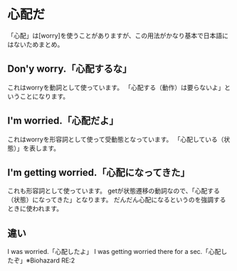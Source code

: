 # 心配だ

「心配」は[worry]を使うことがありますが、この用法がかなり基本で日本語にはないためまとめ。

## Don'y worry.「心配するな」

これはworryを動詞として使っています。
「心配する（動作）は要らないよ」ということになります。


## I'm worried.「心配だよ」

これはworryを形容詞として使って受動態となっています。
「心配している（状態）」を表します。


## I'm getting worried.「心配になってきた」

これも形容詞として使っています。
getが状態遷移の動詞なので、「心配する（状態）になってきた」となります。
だんだん心配になるというのを強調するときに使われます。

## 違い

I was worried.「心配したよ」
I was getting worried there for a sec.「心配したぞ」※Biohazard RE:2

